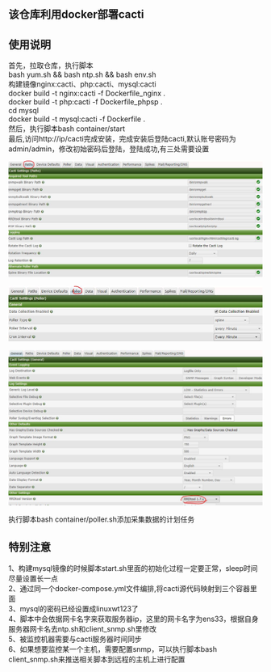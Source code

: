 ## 该仓库利用docker部署cacti
## 使用说明
首先，拉取仓库，执行脚本   
bash yum.sh && bash ntp.sh && bash env.sh  
构建镜像nginx:cacti、php:cacti、mysql:cacti     
docker build -t nginx:cacti -f Dockerfile_nginx .  
docker build -t php:cacti -f Dockerfile_phpsp .   
cd mysql        
docker build -t mysql:cacti -f Dockerfile .      
然后，执行脚本bash container/start    
最后,访问http://ip/cacti完成安装，完成安装后登陆cacti,默认账号密码为admin/admin，修改初始密码后登陆，登陆成功,有三处需要设置 

![path](https://github.com/linuxwt/cacti_docker/blob/master/setjpg1.jpg)    

![poller](https://github.com/linuxwt/cacti_docker/blob/master/setjpg2.jpg)   

![general](https://github.com/linuxwt/cacti_docker/blob/master/setjpg3.jpg) 

执行脚本bash container/poller.sh添加采集数据的计划任务   

## 特别注意
1、构建mysql镜像的时候脚本start.sh里面的初始化过程一定要正常，sleep时间尽量设置长一点   
2、通过同一个docker-compose.yml文件编排,将cacti源代码映射到三个容器里面   
3、mysql的密码已经设置成linuxwt123了   
4、脚本中会依据网卡名字来获取服务器ip，这里的网卡名字为ens33，根据自身服务器网卡名去ntp.sh和client_snmp.sh里修改    
5、被监控机器需要与cacti服务器时间同步   
6、如果想要监控某一个主机，需要配置snmp，可以执行脚本bash client_snmp.sh来推送相关脚本到远程的主机上进行配置   

